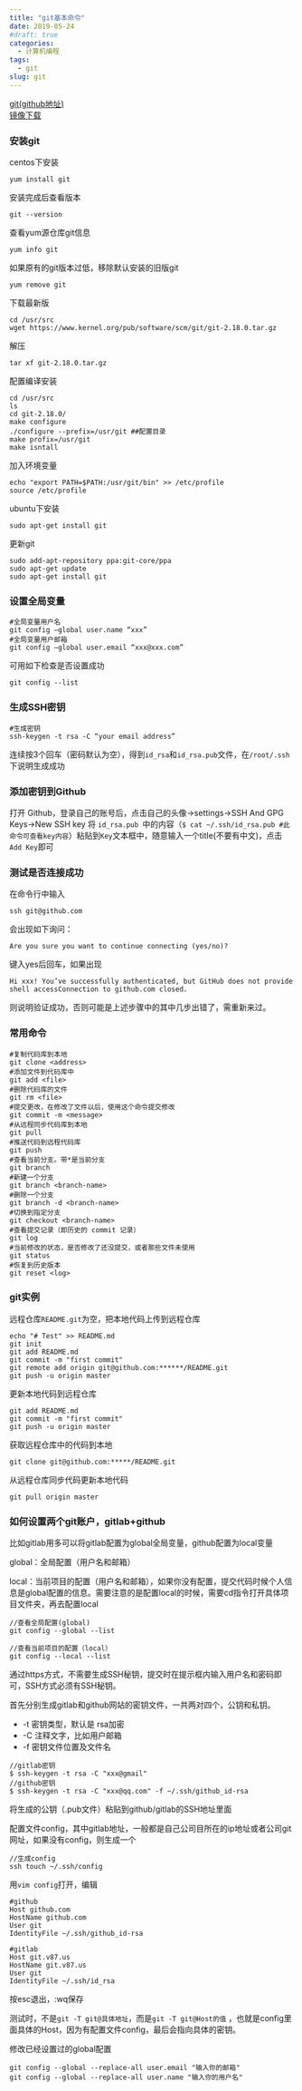 ```yaml
---
title: "git基本命令"
date: 2019-05-24
#draft: true
categories:
  - 计算机编程
tags:
  - git
slug: git
---
```


[git(github地址)](https://github.com/git/git/releases)  
[镜像下载](https://mirrors.edge.kernel.org/pub/software/scm/git/)

### 安装git
centos下安装
```
yum install git
```
安装完成后查看版本
```
git --version
```
查看yum源仓库git信息
```
yum info git
```
如果原有的git版本过低，移除默认安装的旧版git
```
yum remove git 
```
下载最新版
```
cd /usr/src
wget https://www.kernel.org/pub/software/scm/git/git-2.18.0.tar.gz
```
解压
```
tar xf git-2.18.0.tar.gz
```
配置编译安装
```
cd /usr/src
ls
cd git-2.18.0/
make configure
./configure --prefix=/usr/git ##配置目录
make profix=/usr/git
make isntall
```
加入环境变量
```
echo "export PATH=$PATH:/usr/git/bin" >> /etc/profile
source /etc/profile
```
ubuntu下安装
```
sudo apt-get install git
```
更新git
```
sudo add-apt-repository ppa:git-core/ppa
sudo apt-get update
sudo apt-get install git
```
### 设置全局变量
```
#全局变量用户名
git config –global user.name “xxx” 
#全局变量用户邮箱
git config –global user.email “xxx@xxx.com” 
```
可用如下检查是否设置成功
```
git config --list
```
### 生成SSH密钥
```
#生成密钥
ssh-keygen -t rsa -C “your email address”
```
连续按3个回车（密码默认为空），得到`id_rsa`和`id_rsa.pub`文件，在`/root/.ssh`下说明生成成功
### 添加密钥到Github
打开 Github，登录自己的账号后，点击自己的头像->settings->SSH And GPG Keys->New SSH key 
将 `id_rsa.pub `中的内容（`$ cat ~/.ssh/id_rsa.pub #此命令可查看key内容`）粘贴到`Key`文本框中，随意输入一个title(不要有中文)，点击 `Add Key`即可
### 测试是否连接成功
在命令行中输入
```
ssh git@github.com
```
会出现如下询问：
```
Are you sure you want to continue connecting (yes/no)?
```
键入yes后回车，如果出现
```
Hi xxx! You’ve successfully authenticated, but GitHub does not provide shell accessConnection to github.com closed.
```
则说明验证成功，否则可能是上述步骤中的其中几步出错了，需重新来过。

### 常用命令
```
#复制代码库到本地
git clone <address> 
#添加文件到代码库中
git add <file> 
#删除代码库的文件
git rm <file>
#提交更改，在修改了文件以后，使用这个命令提交修改
git commit -m <message>
#从远程同步代码库到本地
git pull
#推送代码到远程代码库
git push
#查看当前分支。带*是当前分支
git branch
#新建一个分支
git branch <branch-name>
#删除一个分支
git branch -d <branch-name>
#切换到指定分支
git checkout <branch-name>
#查看提交记录（即历史的 commit 记录）
git log
#当前修改的状态，是否修改了还没提交，或者那些文件未使用
git status
#恢复到历史版本
git reset <log>
```

### git实例
远程仓库`README.git`为空，把本地代码上传到远程仓库
```
echo "# Test" >> README.md
git init
git add README.md
git commit -m "first commit"
git remote add origin git@github.com:******/README.git
git push -u origin master
```
更新本地代码到远程仓库
```
git add README.md
git commit -m "first commit"
git push -u origin master
```
获取远程仓库中的代码到本地
```
git clone git@github.com:*****/README.git
```
从远程仓库同步代码更新本地代码
```
git pull origin master
```

### 如何设置两个git账户，gitlab+github
比如gitlab用多可以将gitlab配置为global全局变量，github配置为local变量

global：全局配置（用户名和邮箱）

local：当前项目的配置（用户名和邮箱），如果你没有配置，提交代码时候个人信息是global配置的信息。需要注意的是配置local的时候，需要cd指令打开具体项目文件夹，再去配置local
```
//查看全局配置(global)
git config --global --list
```
```
//查看当前项目的配置（local）
git config --local --list
```
通过https方式，不需要生成SSH秘钥，提交时在提示框内输入用户名和密码即可，SSH方式必须有SSH秘钥。

首先分别生成gitlab和github网站的密钥文件，一共两对四个，公钥和私钥。

* -t 密钥类型，默认是 rsa加密
* -C 注释文字，比如用户邮箱
* -f 密钥文件位置及文件名

```
//gitlab密钥
$ ssh-keygen -t rsa -C "xxx@gmail"
//github密钥
$ ssh-keygen -t rsa -C "xxx@qq.com" -f ~/.ssh/github_id-rsa
```

将生成的公钥（.pub文件）粘贴到github/gitlab的SSH地址里面

配置文件config，其中gitlab地址，一般都是自己公司目所在的ip地址或者公司git网址，如果没有config，则生成一个
```
//生成config 
ssh touch ~/.ssh/config
```
用`vim config`打开，编辑
```
#github
Host github.com
HostName github.com
User git
IdentityFile ~/.ssh/github_id-rsa

#gitlab
Host git.v87.us
HostName git.v87.us
User git
IdentityFile ~/.ssh/id_rsa
```
按esc退出，:wq保存

测试时，不是`git -T git@具体地址`，而是`git -T git@Host的值` ，也就是config里面具体的Host，因为有配置文件config，最后会指向具体的密钥。


修改已经设置过的global配置
```
git config --global --replace-all user.email "输入你的邮箱" 
git config --global --replace-all user.name "输入你的用户名"
```

